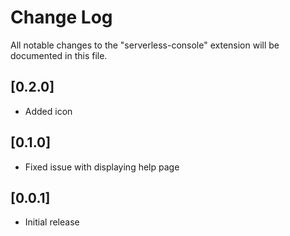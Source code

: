 # Change Log

All notable changes to the "serverless-console" extension will be documented in this file.

## [0.2.0]

- Added icon

## [0.1.0]

- Fixed issue with displaying help page

## [0.0.1]

- Initial release